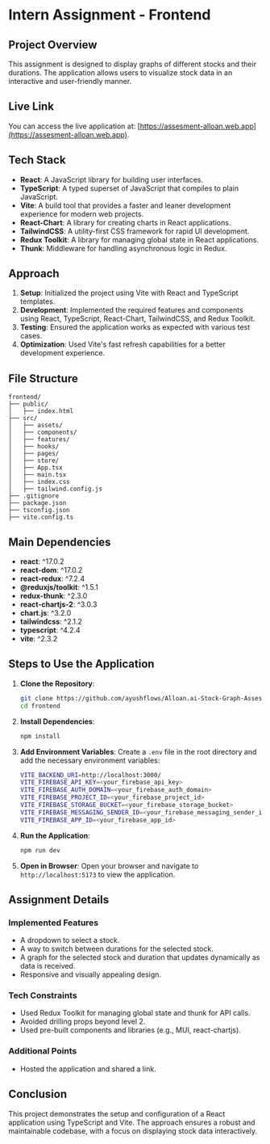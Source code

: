# Intern Assignment - Frontend

## Project Overview

This assignment is designed to display graphs of different stocks and their durations. The application allows users to visualize stock data in an interactive and user-friendly manner.

## Live Link

You can access the live application at: [https://assesment-alloan.web.app](https://assesment-alloan.web.app).

## Tech Stack

- **React**: A JavaScript library for building user interfaces.
- **TypeScript**: A typed superset of JavaScript that compiles to plain JavaScript.
- **Vite**: A build tool that provides a faster and leaner development experience for modern web projects.
- **React-Chart**: A library for creating charts in React applications.
- **TailwindCSS**: A utility-first CSS framework for rapid UI development.
- **Redux Toolkit**: A library for managing global state in React applications.
- **Thunk**: Middleware for handling asynchronous logic in Redux.

## Approach

1. **Setup**: Initialized the project using Vite with React and TypeScript templates.
2. **Development**: Implemented the required features and components using React, TypeScript, React-Chart, TailwindCSS, and Redux Toolkit.
3. **Testing**: Ensured the application works as expected with various test cases.
4. **Optimization**: Used Vite's fast refresh capabilities for a better development experience.

## File Structure

```
frontend/
├── public/
│   ├── index.html
├── src/
│   ├── assets/
│   ├── components/
│   ├── features/
│   ├── hooks/
│   ├── pages/
│   ├── store/
│   ├── App.tsx
│   ├── main.tsx
│   ├── index.css
│   ├── tailwind.config.js
├── .gitignore
├── package.json
├── tsconfig.json
├── vite.config.ts
```

## Main Dependencies

- **react**: ^17.0.2
- **react-dom**: ^17.0.2
- **react-redux**: ^7.2.4
- **@reduxjs/toolkit**: ^1.5.1
- **redux-thunk**: ^2.3.0
- **react-chartjs-2**: ^3.0.3
- **chart.js**: ^3.2.0
- **tailwindcss**: ^2.1.2
- **typescript**: ^4.2.4
- **vite**: ^2.3.2

## Steps to Use the Application

1. **Clone the Repository**:
    ```sh
    git clone https://github.com/ayushflows/Alloan.ai-Stock-Graph-Assesment.git
    cd frontend
    ```

2. **Install Dependencies**:
    ```sh
    npm install
    ```

3. **Add Environment Variables**:
    Create a `.env` file in the root directory and add the necessary environment variables:
    ```sh
    VITE_BACKEND_URI=http://localhost:3000/
    VITE_FIREBASE_API_KEY=<your_firebase_api_key>
    VITE_FIREBASE_AUTH_DOMAIN=<your_firebase_auth_domain>
    VITE_FIREBASE_PROJECT_ID=<your_firebase_project_id>
    VITE_FIREBASE_STORAGE_BUCKET=<your_firebase_storage_bucket>
    VITE_FIREBASE_MESSAGING_SENDER_ID=<your_firebase_messaging_sender_id>
    VITE_FIREBASE_APP_ID=<your_firebase_app_id>
    ```

4. **Run the Application**:
    ```sh
    npm run dev
    ```

5. **Open in Browser**:
    Open your browser and navigate to `http://localhost:5173` to view the application.

## Assignment Details

### Implemented Features

- A dropdown to select a stock.
- A way to switch between durations for the selected stock.
- A graph for the selected stock and duration that updates dynamically as data is received.
- Responsive and visually appealing design.

### Tech Constraints

- Used Redux Toolkit for managing global state and thunk for API calls.
- Avoided drilling props beyond level 2.
- Used pre-built components and libraries (e.g., MUI, react-chartjs).

### Additional Points

- Hosted the application and shared a link.

## Conclusion

This project demonstrates the setup and configuration of a React application using TypeScript and Vite. The approach ensures a robust and maintainable codebase, with a focus on displaying stock data interactively.
